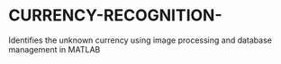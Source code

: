 # CURRENCY-RECOGNITION-
Identifies the unknown currency using image processing and database management in MATLAB
